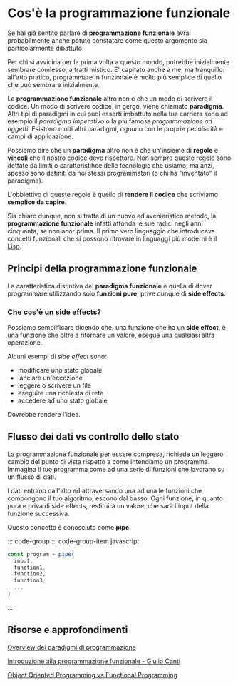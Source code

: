 # Cos'è la programmazione funzionale <Badge type="warning" text="WIP" vertical="middle" />

Se hai già sentito parlare di **programmazione funzionale** avrai probabilmente anche potuto constatare come questo argomento sia
particolarmente dibattuto.

Per chi si avvicina per la prima volta a questo mondo, potrebbe inizialmente sembrare comlesso, a tratti mistico. E' capitato anche a me, ma tranquillo: all'atto pratico, programmare in funzionale è molto più semplice di quello che può sembrare inizialmente.

La **programmazione funzionale** altro non è che un modo di scrivere il codice. Un modo di scrivere codice, in gergo, viene chiamato **paradigma**. Altri tipi di paradigmi in cui puoi esserti imbattuto nella tua carriera sono ad esempio il _paradigma imperativo_ o la più famosa _programmazione ad oggetti_. Esistono molti altri paradigmi, ognuno con le proprie peculiarità e campi di applicazione.

Possiamo dire che un **paradigma** altro non è che un'insieme di **regole** e **vincoli** che il nostro codice deve rispettare.
Non sempre queste regole sono dettate da limiti o caratteristihce delle tecnologie che usiamo, ma anzi, spesso sono definiti da noi stessi programmatori (o chi ha "inventato" il paradigma).

L'obbiettivo di queste regole è quello di **rendere il codice** che scriviamo **semplice da capire**.

Sia chiaro dunque, non si tratta di un nuovo ed avenieristico metodo, la **programmazione funzionale** infatti affonda le sue radici negli anni cinquanta, se non acor prima. Il primo vero linguaggio che introduceva concetti funzionali che si possono ritrovare in linguaggi più moderni è il [Lisp](https://lisp-lang.org/).

## Principi della programmazione funzionale

La caratteristica distintiva del **paradigma funzionale** è quella di dover programmare utilizzando solo **funzioni pure**, prive dunque di **side effects**.

### Che cos'è un side effects?

Possiamo semplificare dicendo che, una funzione che ha un **side effect**, è una funzione che oltre a ritornare un valore, esegue una qualsiasi altra operazione.

Alcuni esempi di _side effect_ sono:

- modificare uno stato globale
- lanciare un'eccezione
- leggere o scrivere un file
- eseguire una richiesta di rete
- accedere ad uno stato globale

Dovrebbe rendere l'idea.

## Flusso dei dati vs controllo dello stato

La programmazione funzionale per essere compresa, richiede un leggero cambio del punto di vista rispetto a come intendiamo un programma. Immagina il tuo programma come ad una serie di funzioni che lavorano su un flusso di dati.

I dati entrano dall'alto ed attraversando una ad una le funzioni che compongono il tuo algoritmo, escono dal basso. Ogni funzione, in quanto pura e priva di side effects, restituirà un valore, che sarà l'input della funzione successiva.

Questo concetto è conosciuto come **pipe**.

::: code-group
::: code-group-item javascript

```js
const program = pipe(
  input,
  function1,
  function2,
  function3,
  ...
)
```

:::

## Risorse e approfondimenti

[Overview dei paradigmi di programmazione](https://upload.wikimedia.org/wikipedia/commons/f/f7/Programming_paradigms.svg)

[Introduzione alla programmazione funzionale - Giulio Canti](https://github.com/gcanti/functional-programming)

[Object Oriented Programming vs Functional Programming](https://www.youtube.com/watch?v=wyABTfR9UTU)
